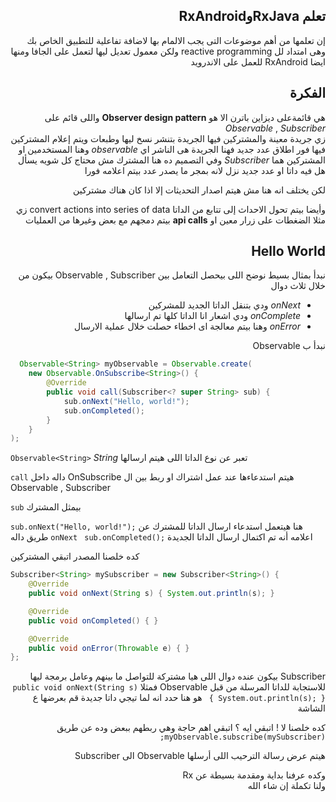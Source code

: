 <div dir= "rtl">

## تعلم  RxJavaوRxAndroid
 إن تعلمها من أهم موضوعات التى يجب الالمام بها لاضافة تفاعلية للتطبيق الخاص بك 
 وهى امتداد لل reactive programming  ولكن معمول تعديل ليها لتعمل على الجافا ومنها ايضا RxAndroid  للعمل على الاندرويد 

##  الفكرة 
هي قائمةعلى ديزاين باترن الا هو **Observer design pattern** 
 واللى قائم على *Observable* , *Subscriber*  
 زي جريدة معينة والمشتركين فيها 
 الجريدة بتنشر نسخ ليها وطبعات ويتم إعلام المشتركين فيها فور اطلاق عدد جديد 
 فهنا الجريدة هى الناشر اي *observable*  وهنا المستخدمين او المشتركين هما *Subscriber* 
 وفي التصميم ده هنا المشترك مش محتاج كل شويه يسأل هل فيه داتا او عدد جديد نزل لانه بمجر ما يصدر عدد بيتم اعلامه فورا 

لكن يختلف انه هنا مش هيتم اصدار التحديثات إلا اذا كان هناك مشتركين 

 وأيضا بيتم تحول الاحداث إلى تتابع من الداتا
 convert actions into series of data 
 زي مثلا الضغطات على زرار معين او **api calls**
   بيتم دمجهم مع بعض وغيرها من العمليات 


## Hello World 
 نبدأ بمثال بسيط نوضح اللى بيحصل 
 التعامل بين Observable , Subscriber  بيكون من خلال ثلاث دوال 
 - *onNext*  ودي بتنقل الداتا الجديد للمشركين 
 - *onComplete*  ودي اشعار انا الداتا كلها تم ارسالها 
 - *onError*  وهنا بيتم معالجة اى اخطاء حصلت خلال عملية الارسال 

  نبدأ ب Observable


</div>


``` java
  Observable<String> myObservable = Observable.create(
    new Observable.OnSubscribe<String>() {
        @Override
        public void call(Subscriber<? super String> sub) {
            sub.onNext("Hello, world!");
            sub.onCompleted();
        }
    }
);
```

``Observable<String>`` *String*  تعبر عن نوع الداتا اللى هيتم ارسالها 

``call`` داله داخل OnSubscribe هيتم استدعاءها عند عمل اشتراك او ربط بين ال Observable , Subscriber 

``sub`` بيمثل المشترك 

``sub.onNext("Hello, world!");``
هنا هيتعمل استدعاء ارسال الداتا للمشترك عن طريق داله ``onNext``
`` sub.onCompleted();``  اعلامه أنه تم اكتمال ارسال الداتا الجديدة 

كده خلصنا المصدر اتبقي المشتركين 

``` java
Subscriber<String> mySubscriber = new Subscriber<String>() {
    @Override
    public void onNext(String s) { System.out.println(s); }

    @Override
    public void onCompleted() { }

    @Override
    public void onError(Throwable e) { }
};
```
<div dir="rtl">

Subscriber  بيكون عنده دوال اللى هيا مشتركة للتواصل ما بينهم 
وعامل برمجة ليها للاستجابة للداتا المرسلة من قبل Observable 
 فمثلا 
``public void onNext(String s) { System.out.println(s); }
``
  هو هنا حدد انه لما تيجي داتا جديدة قم بعرضها ع الشاشة 


كده خلصنا لا ! اتبقي ايه ؟ 
اتبقي اهم حاجة وهي ربطهم ببعض وده عن طريق 
``myObservable.subscribe(mySubscriber);``

هيتم عرض رسالة الترحيب اللى أرسلها 
Observable  الى  Subscriber 

 وكده عرفنا بداية ومقدمة بسيطة عن Rx  
 ولنا تكملة إن شاء الله

<div>
